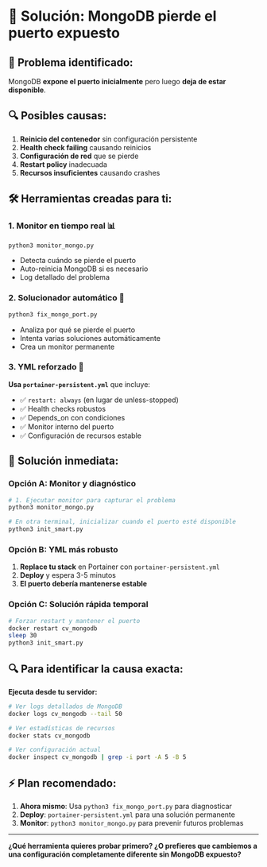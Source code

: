 # 🔧 Solución: MongoDB pierde el puerto expuesto

## 🚨 Problema identificado:
MongoDB **expone el puerto inicialmente** pero luego **deja de estar disponible**.

## 🔍 Posibles causas:
1. **Reinicio del contenedor** sin configuración persistente
2. **Health check failing** causando reinicios
3. **Configuración de red** que se pierde
4. **Restart policy** inadecuada
5. **Recursos insuficientes** causando crashes

## 🛠️ Herramientas creadas para ti:

### **1. Monitor en tiempo real** 📊
```bash
python3 monitor_mongo.py
```
- Detecta cuándo se pierde el puerto
- Auto-reinicia MongoDB si es necesario
- Log detallado del problema

### **2. Solucionador automático** 🔧
```bash
python3 fix_mongo_port.py
```
- Analiza por qué se pierde el puerto
- Intenta varias soluciones automáticamente
- Crea un monitor permanente

### **3. YML reforzado** 💪
**Usa `portainer-persistent.yml`** que incluye:
- ✅ `restart: always` (en lugar de unless-stopped)
- ✅ Health checks robustos
- ✅ Depends_on con condiciones
- ✅ Monitor interno del puerto
- ✅ Configuración de recursos estable

## 🚀 **Solución inmediata:**

### **Opción A: Monitor y diagnóstico**
```bash
# 1. Ejecutar monitor para capturar el problema
python3 monitor_mongo.py

# En otra terminal, inicializar cuando el puerto esté disponible
python3 init_smart.py
```

### **Opción B: YML más robusto**
1. **Replace tu stack** en Portainer con `portainer-persistent.yml`
2. **Deploy** y espera 3-5 minutos
3. **El puerto debería mantenerse estable**

### **Opción C: Solución rápida temporal**
```bash
# Forzar restart y mantener el puerto
docker restart cv_mongodb
sleep 30
python3 init_smart.py
```

## 🔍 **Para identificar la causa exacta:**

**Ejecuta desde tu servidor:**
```bash
# Ver logs detallados de MongoDB
docker logs cv_mongodb --tail 50

# Ver estadísticas de recursos
docker stats cv_mongodb

# Ver configuración actual
docker inspect cv_mongodb | grep -i port -A 5 -B 5
```

## ⚡ **Plan recomendado:**

1. **Ahora mismo**: Usa `python3 fix_mongo_port.py` para diagnosticar
2. **Deploy**: `portainer-persistent.yml` para una solución permanente
3. **Monitor**: `python3 monitor_mongo.py` para prevenir futuros problemas

---

**¿Qué herramienta quieres probar primero? ¿O prefieres que cambiemos a una configuración completamente diferente sin MongoDB expuesto?**